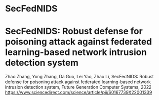 # SecFedNIDS
# SecFedNIDS: Robust defense for poisoning attack against federated learning-based network intrusion detection system
Zhao Zhang, Yong Zhang, Da Guo, Lei Yao, Zhao Li, SecFedNIDS: Robust defense for poisoning attack against federated learning-based network intrusion detection system, Future Generation Computer Systems, 2022
https://www.sciencedirect.com/science/article/pii/S0167739X22001339

